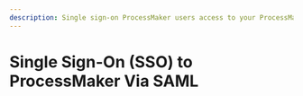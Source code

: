 ```yaml
---
description: Single sign-on ProcessMaker users access to your ProcessMaker instance.
---
```


# Single Sign-On \(SSO\) to ProcessMaker Via SAML

## 

